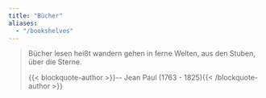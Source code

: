 ```yaml
---
title: "Bücher"
aliases:
  - "/bookshelves"
---
```

> Bücher lesen heißt wandern gehen in ferne Welten, aus den Stuben, über die 
> Sterne.
> 
> {{< blockquote-author >}}-- Jean Paul (1763 - 1825){{< /blockquote-author >}}